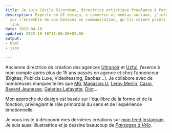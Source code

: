 ```yaml
---
title: Je suis Cécile Ricordeau, directrice artistique freelance à Paris.
description: Experte en UI design, e-commerce et médias sociaux, j’interviens également
  sur l’ensemble de vos besoins en communication, qu'ils soient prints ou numériques.
  line.
date: 2019-04-10
updated: 2022-10-16T11:00:00+02:00
output:
- html
- json

---
```

Ancienne directrice de création des agences [Ultranoir](https://www.ultranoir.com) et [Uzful](https://www.uzful.fr), j’exerce à mon compte après plus de 15 ans passés en agence et chez l’annonceur (Digitas, Publicis Luxe, Videdressing, Baobaz ..). Je collabore avec de nombreuses marques telles que [M6](https://www.instagram.com/cecile.ricordeau/ "Instagram de Cécile Ricordeau"), [Magasins U](https://www.instagram.com/cecile.ricordeau/ "Instagram de Cécile Ricordeau"), [Leroy Merlin](https://www.behance.net/gallery/74693899/du-cot-de-chez-vous), [Casio](https://www.instagram.com/p/CHTVHKTI2Bf/?utm_source=ig_web_copy_link), [Bayard Jeunesse](https://www.behance.net/gallery/73864429/bayard-jeunesse), [Galeries Lafayette](https://www.behance.net/gallery/74355515/galeries-lafayette), [Dior](https://www.behance.net/gallery/73040331/dior-backstage)…

Mon approche du design est basée sur l'équilibre de la forme et de la fonction, privilégiant le rôle primordial du sens et de l’expérience émotionnelle.

Je vous invite à découvrir mes dernières créations sur [mon feed Instagram](https://www.instagram.com/cecile.ricordeau/). Je suis aussi illustratrice et je dessine beaucoup de [_Paysages à Vélo_](https://shop.cecillie.fr).